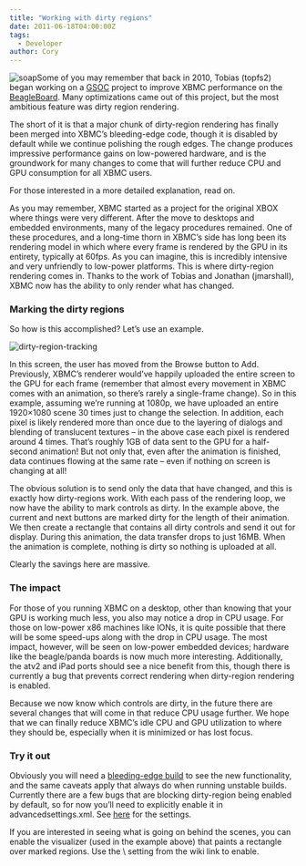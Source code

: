 ```yaml
---
title: "Working with dirty regions"
date: 2011-06-18T04:00:00Z
tags:
  - Developer
author: Cory
---
```


![](/images/blog/soap-300x251.jpeg "soap")Some of you may remember that back in 2010, Tobias (topfs2) began working on a [GSOC](https://en.wikipedia.org/wiki/Google_Summer_of_Code) project to improve XBMC performance on the [BeagleBoard](https://en.wikipedia.org/wiki/BeagleBoard). Many optimizations came out of this project, but the most ambitious feature was dirty region rendering.

The short of it is that a major chunk of dirty-region rendering has finally been merged into XBMC’s bleeding-edge code, though it is disabled by default while we continue polishing the rough edges. The change produces impressive performance gains on low-powered hardware, and is the groundwork for many changes to come that will further reduce CPU and GPU consumption for all XBMC users.

For those interested in a more detailed explanation, read on.

As you may remember, XBMC started as a project for the original XBOX where things were very different. After the move to desktops and embedded environments, many of the legacy procedures remained. One of these procedures, and a long-time thorn in XBMC’s side has long been its rendering model in which where every frame is rendered by the GPU in its entirety, typically at 60fps. As you can imagine, this is incredibly intensive and very unfriendly to low-power platforms. This is where dirty-region rendering comes in. Thanks to the work of Tobias and Jonathan (jmarshall), XBMC now has the ability to only render what has changed.

### Marking the dirty regions

So how is this accomplished? Let’s use an example.

![](/images/blog/dirty-region-tracking.jpeg "dirty-region-tracking")

In this screen, the user has moved from the Browse button to Add. Previously, XBMC’s renderer would’ve happily uploaded the entire screen to the GPU for each frame (remember that almost every movement in XBMC comes with an animation, so there’s rarely a single-frame change). So in this example, assuming we’re running at 1080p, we have uploaded an entire 1920×1080 scene 30 times just to change the selection. In addition, each pixel is likely rendered more than once due to the layering of dialogs and blending of translucent textures – in the above case each pixel is rendered around 4 times. That’s roughly 1GB of data sent to the GPU for a half-second animation! But not only that, even after the animation is finished, data continues flowing at the same rate – even if nothing on screen is changing at all!

The obvious solution is to send only the data that have changed, and this is exactly how dirty-regions work. With each pass of the rendering loop, we now have the ability to mark controls as dirty. In the example above, the current and next buttons are marked dirty for the length of their animation. We then create a rectangle that contains all dirty controls and send it out for display. During this animation, the data transfer drops to just 16MB. When the animation is complete, nothing is dirty so nothing is uploaded at all.

Clearly the savings here are massive.

### The impact

For those of you running XBMC on a desktop, other than knowing that your GPU is working much less, you also may notice a drop in CPU usage. For those on low-power x86 machines like IONs, it is quite possible that there will be some speed-ups along with the drop in CPU usage. The most impact, however, will be seen on low-power embedded devices; hardware like the beagle/panda boards is now much more interesting. Additionally, the atv2 and iPad ports should see a nice benefit from this, though there is currently a bug that prevents correct rendering when dirty-region rendering is enabled.

Because we now know which controls are dirty, in the future there are several changes that will come in that reduce CPU usage further. We hope that we can finally reduce XBMC’s idle CPU and GPU utilization to where they should be, especially when it is minimized or has lost focus.

### Try it out

Obviously you will need a [bleeding-edge build](http://mirrors.xbmc.org/nightlies/) to see the new functionality, and the same caveats apply that always do when running unstable builds. Currently there are a few bugs that are blocking dirty-region being enabled by default, so for now you’ll need to explicitly enable it in advancedsettings.xml. See [here](https://kodi.wiki/view/Advancedsettings.xml) for the settings.

If you are interested in seeing what is going on behind the scenes, you can enable the visualizer (used in the example above) that paints a rectangle over marked regions. Use the \ setting from the wiki link to enable.
